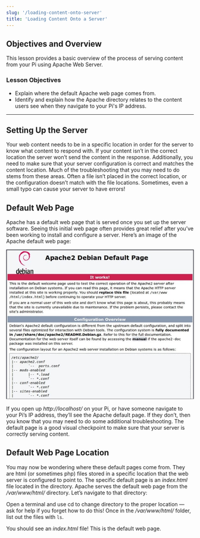 ```yaml
---
slug: '/loading-content-onto-server'
title: 'Loading Content Onto a Server'
---
```


## Objectives and Overview

This lesson provides a basic overview of the process of serving content from your Pi using Apache Web Server.

### Lesson Objectives

- Explain where the default Apache web page comes from.
- Identify and explain how the Apache directory relates to the content users see when they navigate to your Pi's IP address.

---

## Setting Up the Server

Your web content needs to be in a specific location in order for the server to know what content to respond with. If your content isn’t in the correct location the server won’t send the content in the response. Additionally, you need to make sure that your server configuration is correct and matches the content location. Much of the troubleshooting that you may need to do stems from these areas. Often a file isn’t placed in the correct location, or the configuration doesn’t match with the file locations. Sometimes, even a small typo can cause your server to have errors!

## Default Web Page

Apache has a default web page that is served once you set up the server software. Seeing this initial web page often provides great relief after you’ve been working to install and configure a server. Here’s an image of the Apache default web page:

![Apache2 Debian Default Page](../images/apache-default-page.jpg)

If you open up _http://localhost/_ on your Pi, or have someone navigate to your Pi’s IP address, they’ll see the Apache default page. If they don’t, then you know that you may need to do some additional troubleshooting. The default page is a good visual checkpoint to make sure that your server is correctly serving content.

## Default Web Page Location

You may now be wondering where these default pages come from. They are html (or sometimes php) files stored in a specific location that the web server is configured to point to. The specific default page is an _index.html_ file located in the directory. Apache serves the default web page from the _/var/www/html/_ directory. Let’s navigate to that directory:

Open a terminal and use cd to change directory to the proper location — ask for help if you forget how to do this!
Once in the _/var/www/html/_ folder, list out the files with `ls`.

You should see an _index.html_ file! This is the default web page.
